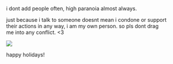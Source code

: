 i dont add people often, high paranoia almost always.

just because i talk to someone doesnt mean i condone or support<br/>their actions in any way, i am my own person. so pls dont drag<br/>me into any conflict. <3

![](https://i.pinimg.com/originals/26/f0/6d/26f06d7810c9b12261bd5a56b1c0937d.gif)

happy holidays!
